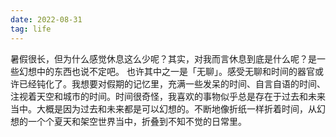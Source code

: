 ```yaml
---
date: 2022-08-31
tag: life
---
```

暑假很长，但为什么感觉休息这么少呢？其实，对我而言休息到底是什么呢？是一些幻想中的东西也说不定吧。 也许其中之一是「无聊」。感受无聊和时间的器官或许已经钝化了。我想要对假期的记忆里，充满一些发呆的时间、自言自语的时间、注视着天空和城市的时间。时间很奇怪，我喜欢的事物似乎总是存在于过去和未来当中。大概是因为过去和未来都是可以幻想的。不断地像折纸一样折着时间，从幻想的一个个夏天和架空世界当中，折叠到不知不觉的日常里。